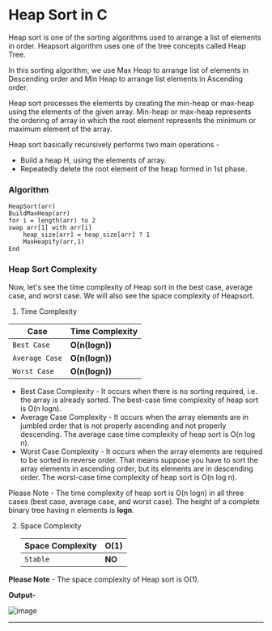 # Heap Sort in C

Heap sort is one of the sorting algorithms used to arrange a list of elements in order. Heapsort algorithm uses one of the tree concepts called Heap Tree. 

In this sorting algorithm, we use Max Heap to arrange list of elements in Descending order and Min Heap to arrange list elements in Ascending order.

Heap sort processes the elements by creating the min-heap or max-heap using the elements of the given array. Min-heap or max-heap represents the ordering of array in which the root element represents the minimum or maximum element of the array.

Heap sort basically recursively performs two main operations -

*   Build a heap H, using the elements of array.
*   Repeatedly delete the root element of the heap formed in 1st phase.

### Algorithm

    HeapSort(arr)  
    BuildMaxHeap(arr)  
    for i = length(arr) to 2  
    swap arr[1] with arr[i]  
        heap_size[arr] = heap_size[arr] ? 1  
        MaxHeapify(arr,1)  
    End  


### Heap Sort Complexity

Now, let's see the time complexity of Heap sort in the best case, average case, and worst case. We will also see the space complexity of Heapsort.

1. Time Complexity

 | Case | Time Complexity |
 | --- | --- |
 | `Best Case` | **O(n(logn))** |
 | `Average Case` | **O(n(logn))** |
 | `Worst Case` | **O(n(logn))** |
 
*   Best Case Complexity - It occurs when there is no sorting required, i.e. the array is already sorted. The best-case time complexity of heap sort is O(n logn).
*   Average Case Complexity - It occurs when the array elements are in jumbled order that is not properly ascending and not properly descending. The average case time complexity of heap sort is O(n log n).
*   Worst Case Complexity - It occurs when the array elements are required to be sorted in reverse order. That means suppose you have to sort the array elements in ascending order, but its elements are in descending order. The worst-case time complexity of heap sort is O(n log n).


Please Note - The time complexity of heap sort is O(n logn) in all three cases (best case, average case, and worst case). The height of a complete binary tree having n elements is **logn**.

2. Space Complexity

      | Space Complexity | O(1) |
      | --- | --- |
      | `Stable` | **NO** |

**Please Note** - The space complexity of Heap sort is O(1).

**Output-**

![image](https://user-images.githubusercontent.com/73773202/151413318-d50f134b-e6ff-4b5b-a921-6ee0cbdd4bc0.png)


---
